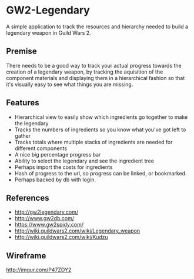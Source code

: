 # GW2-Legendary
A simple application to track the resources and hierarchy needed to build a legendary weapon in Guild Wars 2.

## Premise
There needs to be a good way to track your actual progress towards the creation of a legendary weapon, by tracking the aquisition of the component materials and displaying them in a hierarchical fashion so that it's visually easy to see what things you are missing.

## Features
* Hierarchical view to easily show which ingredients go together to make the legendary
* Tracks the numbers of ingredients so you know what you've got left to gather
* Tracks totals where multiple stacks of ingredients are needed for different components
* A nice big percentage progress bar
* Ability to select the legendary and see the ingredient tree
* Perhaps import the costs for ingredients
* Hash of progress to the url, so progress can be linked, or bookmarked. 
 * Perhaps backed by db with login.

## References
* http://gw2legendary.com/
* http://www.gw2db.com/
* https://www.gw2spidy.com/
* http://wiki.guildwars2.com/wiki/Legendary_weapon
 * http://wiki.guildwars2.com/wiki/Kudzu

## Wireframe
http://imgur.com/P47ZDY2
